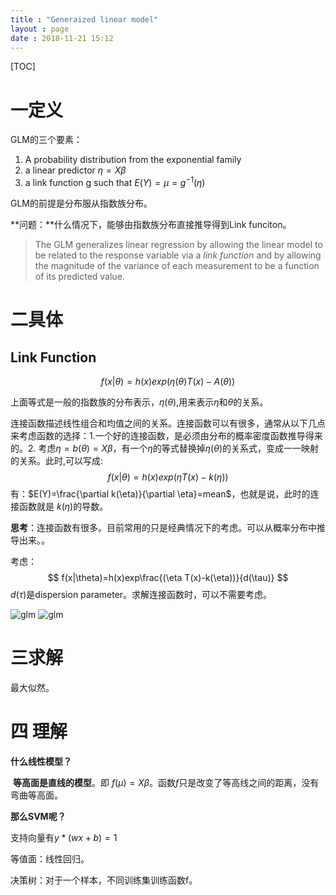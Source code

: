 ```yaml
---
title : "Generaized linear model"
layout : page
date : 2018-11-21 15:12
---
```


[TOC]

# 一定义

GLM的三个要素：

1. A probability distribution from the exponential family
2. a linear predictor $\eta=X\beta$
3. a link function g such that $E(Y)=\mu=g^{-1}(\eta)$

GLM的前提是分布服从指数族分布。

**问题：**什么情况下，能够由指数族分布直接推导得到Link funciton。

>The GLM generalizes linear regression by allowing the linear model to be related to the response variable via a *link function* and by allowing the magnitude of the variance of each measurement to be a function of its predicted value.

# 二具体

## Link Function

$$
f(x|\theta)=h(x)exp(\eta(\theta)T(x)-A(\theta))
$$

上面等式是一般的指数族的分布表示，$\eta(\theta)$,用来表示$\eta$和$\theta$的关系。

连接函数描述线性组合和均值之间的关系。连接函数可以有很多，通常从以下几点来考虑函数的选择：1.一个好的连接函数，是必须由分布的概率密度函数推导得来的。2. 考虑$\eta =b(\theta)=X\beta$，有一个$\eta$的等式替换掉$\eta(\theta)$的关系式，变成一一映射的关系。此时,可以写成:
$$
f(x|\theta)=h(x)exp(\eta T(x)-k(\eta))
$$
有：$E(Y)=\frac{\partial k(\eta)}{\partial \eta}=mean$，也就是说，此时的连接函数就是 $k(\eta)$的导数。

**思考**：连接函数有很多。目前常用的只是经典情况下的考虑。可以从概率分布中推导出来。。



考虑：
$$
f(x|\theta)=h(x)exp\frac{(\eta T(x)-k(\eta))}{d(\tau)}
$$
$d(\tau)$是dispersion parameter。求解连接函数时，可以不需要考虑。

<img src="/wiki/static/images/glm1.jpeg" alt="glm"/>

<img src="/wiki/static/images/glm2.jpeg" alt="glm"/>



# 三求解

最大似然。





# 四 理解

**什么线性模型？**

​    **等高面是直线的模型**。即 $f(\mu)=X\beta$。函数$f$只是改变了等高线之间的距离，没有弯曲等高面。

**那么SVM呢？**

  支持向量有$y*(wx+b)=1$



等值面：线性回归。





决策树：对于一个样本，不同训练集训练函数f。





